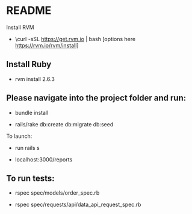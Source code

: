 # README

Install RVM 
  * \curl -sSL https://get.rvm.io | bash
    [options here https://rvm.io/rvm/install]  

Install Ruby
---
* rvm install 2.6.3

Please navigate into the project folder and run:
---
* bundle install

* rails/rake db:create db:migrate db:seed

To launch:

* run rails s

* localhost:3000/reports

To run tests:
---
* rspec spec/models/order_spec.rb

* rspec spec/requests/api/data_api_request_spec.rb
